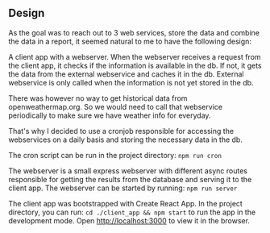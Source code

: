 ## Design

As the goal was to reach out to 3 web services, store the data and combine the data in a report, it seemed natural to me to have the following design:

A client app with a webserver. When the webserver receives a request from the client app, it checks if the information is available in the db. If not, it gets the data from the external webservice and caches it in the db. External webservice is only called when the information is not yet stored in the db.

There was however no way to get historical data from openweathermap.org. So we would need to call that webservice periodically to make sure we have weather info for everyday. 

That's why I decided to use a cronjob responsible for accessing the webservices on a daily basis and storing the necessary data in the db. 

The cron script can be run in the project directory: `npm run cron`

The webserver is a small express webserver with different async routes responsible for getting the results from the database and serving it to the client app.
The webserver can be started by running: `npm run server`

The client app was bootstrapped with Create React App.
In the project directory, you can run:
`cd ./client_app && npm start` to run the app in the development mode.
Open [http://localhost:3000](http://localhost:3000) to view it in the browser.